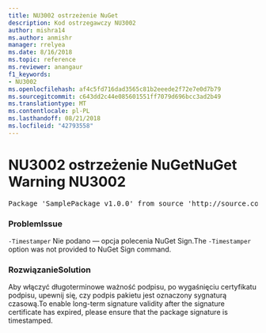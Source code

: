 ```yaml
---
title: NU3002 ostrzeżenie NuGet
description: Kod ostrzegawczy NU3002
author: mishra14
ms.author: anmishr
manager: rrelyea
ms.date: 8/16/2018
ms.topic: reference
ms.reviewer: anangaur
f1_keywords:
- NU3002
ms.openlocfilehash: af4c5fd716dad3565c81b2eeede2f72e7e0d7b79
ms.sourcegitcommit: c643dd2c44e085601551ff7079d696bcc3ad2b49
ms.translationtype: MT
ms.contentlocale: pl-PL
ms.lasthandoff: 08/21/2018
ms.locfileid: "42793558"
---
```

# <a name="nuget-warning-nu3002"></a><span data-ttu-id="0ff82-103">NU3002 ostrzeżenie NuGet</span><span class="sxs-lookup"><span data-stu-id="0ff82-103">NuGet Warning NU3002</span></span>

<pre>Package 'SamplePackage v1.0.0' from source 'http://source.com/index.json': The '-Timestamper' option was not provided. The signed package will not be timestamped. To learn more about this option, please visit https://docs.nuget.org/docs/reference/command-line-reference.</pre>

### <a name="issue"></a><span data-ttu-id="0ff82-104">Problem</span><span class="sxs-lookup"><span data-stu-id="0ff82-104">Issue</span></span>

<span data-ttu-id="0ff82-105">`-Timestamper` Nie podano — opcja polecenia NuGet Sign.</span><span class="sxs-lookup"><span data-stu-id="0ff82-105">The `-Timestamper` option was not provided to NuGet Sign command.</span></span>


### <a name="solution"></a><span data-ttu-id="0ff82-106">Rozwiązanie</span><span class="sxs-lookup"><span data-stu-id="0ff82-106">Solution</span></span>

<span data-ttu-id="0ff82-107">Aby włączyć długoterminowe ważność podpisu, po wygaśnięciu certyfikatu podpisu, upewnij się, czy podpis pakietu jest oznaczony sygnaturą czasową.</span><span class="sxs-lookup"><span data-stu-id="0ff82-107">To enable long-term signature validity after the signature certificate has expired, please ensure that the package signature is timestamped.</span></span>


